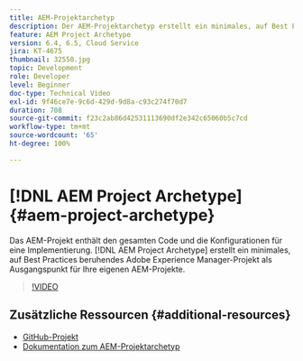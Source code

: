 ```yaml
---
title: AEM-Projektarchetyp
description: Der AEM-Projektarchetyp erstellt ein minimales, auf Best Practices beruhendes Adobe Experience Manager-Projekt als Ausgangspunkt für Ihre eigenen AEM-Projekte.
feature: AEM Project Archetype
version: 6.4, 6.5, Cloud Service
jira: KT-4675
thumbnail: 32550.jpg
topic: Development
role: Developer
level: Beginner
doc-type: Technical Video
exl-id: 9f46ce7e-9c6d-429d-9d8a-c93c274f70d7
duration: 708
source-git-commit: f23c2ab86d42531113690df2e342c65060b5c7cd
workflow-type: tm+mt
source-wordcount: '65'
ht-degree: 100%

---
```


# [!DNL AEM Project Archetype] {#aem-project-archetype}

Das AEM-Projekt enthält den gesamten Code und die Konfigurationen für eine Implementierung. [!DNL AEM Project Archetype] erstellt ein minimales, auf Best Practices beruhendes Adobe Experience Manager-Projekt als Ausgangspunkt für Ihre eigenen AEM-Projekte.

>[!VIDEO](https://video.tv.adobe.com/v/32550?quality=12&learn=on)

## Zusätzliche Ressourcen {#additional-resources}

* [GitHub-Projekt](https://github.com/adobe/aem-project-archetype)
* [Dokumentation zum AEM-Projektarchetyp](https://experienceleague.adobe.com/docs/experience-manager-core-components/using/developing/archetype/overview.html?lang=de)
